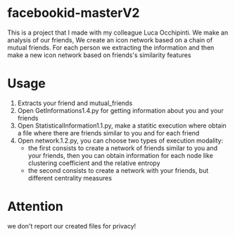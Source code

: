 # facebookid-masterV2

This is a project that I made with my colleague Luca Occhipinti. We make an analysis of our friends, We create an icon network based on a chain of mutual friends. For each person we extracting the information and then make a new icon network based on friends's similarity features

# Usage

1.  Extracts your friend and mutual_friends 
2.  Open GetInformations1.4.py for getting information about you and your friends
3.  Open StatisticalInformation1.1.py, make a statitic execution where obtain a file where there are friends similar to you and for each friend
4.  Open network.1.2.py, you can choose two types of execution modality:
       *  the first consists to create a network of friends similar to you and your friends, then you can obtain information for each node like clustering coefficient and the relative entropy
       *  the second consists to create a network with your friends, but different centrality measures 

# Attention
we don't report our created files for privacy!
